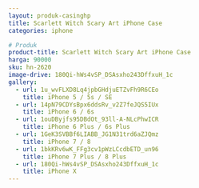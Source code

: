 ```yaml
---
layout: produk-casinghp
title: Scarlett Witch Scary Art iPhone Case
categories: iphone

# Produk
product-title: Scarlett Witch Scary Art iPhone Case
harga: 90000
sku: hn-2620
image-drive: 180Qi-hWs4vSP_DSAsxho243DffxuH_1c
gallery:
  - url: 1u_wvFLXD8Lq4jpbGHdjuETZvFh9R6CEo
    title: iPhone 5 / 5s / SE
  - url: 14pN79CDYsBpx6ddsRv_v2Z7feJQS5IUx
    title: iPhone 6 / 6s
  - url: 1ouDByjfs95DBdOt_93ll-A-NLcPhwICR
    title: iPhone 6 Plus / 6s Plus
  - url: 1GeK3SVBBf6LIABB_JG1N31trd6aZJQmz
    title: iPhone 7 / 8
  - url: 1bkKRv6wK_FFg3cv1pWzLCcdbETD_un96
    title: iPhone 7 Plus / 8 Plus
  - url: 180Qi-hWs4vSP_DSAsxho243DffxuH_1c
    title: iPhone X
---
```

